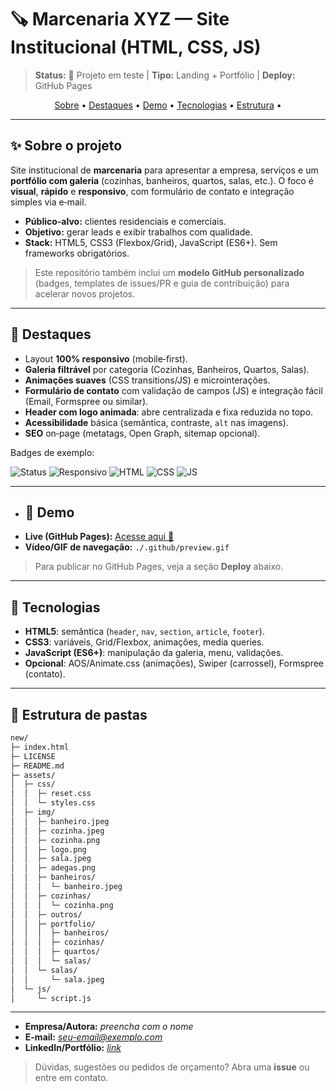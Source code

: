 # 🪚 Marcenaria XYZ — Site Institucional (HTML, CSS, JS)

> **Status:** 🧪 Projeto em teste | **Tipo:** Landing + Portfólio | **Deploy:** GitHub Pages



<p align="center">
  <a href="#-sobre-o-projeto">Sobre</a> •
  <a href="#-destaques">Destaques</a> •
  <a href="#-demo">Demo</a> •
  <a href="#-tecnologias">Tecnologias</a> •
  <a href="#-estrutura-de-pastas">Estrutura</a> •
 
</p>

---

## ✨ Sobre o projeto

Site institucional de **marcenaria** para apresentar a empresa, serviços e um **portfólio com galeria** (cozinhas, banheiros, quartos, salas, etc.). O foco é **visual**, **rápido** e **responsivo**, com formulário de contato e integração simples via e‑mail.

* **Público-alvo:** clientes residenciais e comerciais.
* **Objetivo:** gerar leads e exibir trabalhos com qualidade.
* **Stack:** HTML5, CSS3 (Flexbox/Grid), JavaScript (ES6+). Sem frameworks obrigatórios.

> Este repositório também inclui um **modelo GitHub personalizado** (badges, templates de issues/PR e guia de contribuição) para acelerar novos projetos.

---

## 🚀 Destaques

* Layout **100% responsivo** (mobile‑first).
* **Galeria filtrável** por categoria (Cozinhas, Banheiros, Quartos, Salas).
* **Animações suaves** (CSS transitions/JS) e microinterações.
* **Formulário de contato** com validação de campos (JS) e integração fácil (Email, Formspree ou similar).
* **Header com logo animada**: abre centralizada e fixa reduzida no topo.
* **Acessibilidade** básica (semântica, contraste, `alt` nas imagens).
* **SEO** on‑page (metatags, Open Graph, sitemap opcional).

Badges de exemplo:

![Status](https://img.shields.io/badge/status-testando-ffcc00)
![Responsivo](https://img.shields.io/badge/responsivo-true-brightgreen)
![HTML](https://img.shields.io/badge/HTML5-✓-orange)
![CSS](https://img.shields.io/badge/CSS3-✓-blue)
![JS](https://img.shields.io/badge/JavaScript-ES6%2B-yellow)

---

* ## 🎥 Demo
- **Live (GitHub Pages):** [Acesse aqui 🚀](https://gucha36.github.io/MARCENARIA-XYZ/)  
- **Vídeo/GIF de navegação:** `./.github/preview.gif`


> Para publicar no GitHub Pages, veja a seção **Deploy** abaixo.

---

## 🧰 Tecnologias

* **HTML5**: semântica (`header`, `nav`, `section`, `article`, `footer`).
* **CSS3**: variáveis, Grid/Flexbox, animações, media queries.
* **JavaScript (ES6+)**: manipulação da galeria, menu, validações.
* **Opcional**: AOS/Animate.css (animações), Swiper (carrossel), Formspree (contato).

---

## 📁 Estrutura de pastas

```bash
new/
├─ index.html
├─ LICENSE
├─ README.md
├─ assets/
│  ├─ css/
│  │  ├─ reset.css
│  │  └─ styles.css
│  ├─ img/
│  │  ├─ banheiro.jpeg
│  │  ├─ cozinha.jpeg
│  │  ├─ cozinha.png
│  │  ├─ logo.png
│  │  ├─ sala.jpeg
│  │  ├─ adegas.png
│  │  ├─ banheiros/
│  │  │  └─ banheiro.jpeg
│  │  ├─ cozinhas/
│  │  │  └─ cozinha.png
│  │  ├─ outros/
│  │  ├─ portfolio/
│  │  │  ├─ banheiros/
│  │  │  ├─ cozinhas/
│  │  │  ├─ quartos/
│  │  │  └─ salas/
│  │  └─ salas/
│  │     └─ sala.jpeg
│  └─ js/
│     └─ script.js

```

---


* **Empresa/Autora:** *preencha com o nome*
* **E-mail:** *[seu-email@exemplo.com](mailto:seu-email@exemplo.com)*
* **LinkedIn/Portfólio:** *[link](https://www.linkedin.com/in/ariana-nascimento-de-jesus-7754b599/)*

> Dúvidas, sugestões ou pedidos de orçamento? Abra uma **issue** ou entre em contato.
